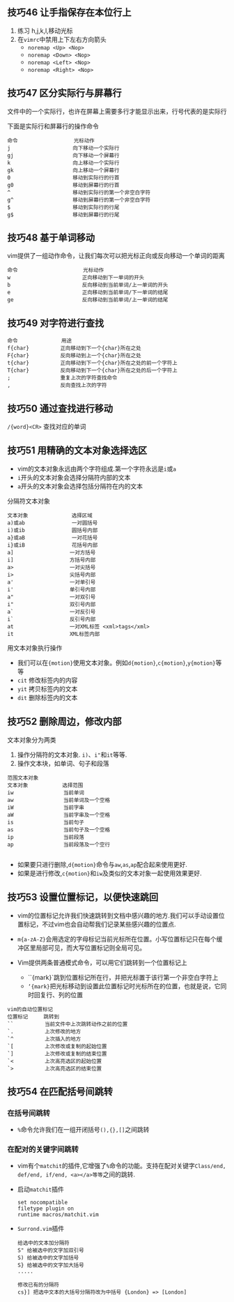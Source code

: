 ## 技巧46 让手指保存在本位行上

1. 练习 h,j,k,l,移动光标
2. 在`vimrc`中禁用上下左右方向箭头
   - `noremap <Up> <Nop>`
   - `noremap <Down> <Nop>`
   - `noremap <Left> <Nop>`
   - `noremap <Right> <Nop>`

## 技巧47 区分实际行与屏幕行

文件中的一个实际行，也许在屏幕上需要多行才能显示出来，行号代表的是实际行

下面是实际行和屏幕行的操作命令

```
命令                  光标动作
j                    向下移动一个实际行
gj                   向下移动一个屏幕行
k                    向上移动一个实际行
gk                   向上移动一个屏幕行
0                    移动到实际行的行首
g0                   移动到屏幕行的行首
^                    移动到实际行的第一个非空白字符
g^                   移动到屏幕行的第一个非空白字符
$                    移动到实际行的行尾
g$                   移动到屏幕行的行尾

```


## 技巧48 基于单词移动


vim提供了一组动作命令，让我们每次可以把光标正向或反向移动一个单词的距离


```
命令                     光标动作
w                       正向移动到下一单词的开头
b                       反向移动到当前单词/上一单词的开头
e                       正向移动到当前单词/下一单词的结尾
ge                      反向移动到当前单词/上一单词的结尾

```

## 技巧49 对字符进行查找

```
命令              用途
f{char}          正向移动到下一个{char}所在之处
F{char}          反向移动到上一个{char}所在之处
t{char}          正向移动到下一个{char}所在之处的前一个字符上
T{char}          反向移动到下一个{char}所在之处的后一个字符上
;                重复上次的字符查找命令
,                反向查找上次的字符
```	

## 技巧50 通过查找进行移动

`/{word}<CR>` 查找对应的单词


## 技巧51 用精确的文本对象选择选区

- vim的文本对象永远由两个字符组成.第一个字符永远是`i`或`a`
- `i`开头的文本对象会选择分隔符内部的文本
- `a`开头的文本对象会选择包括分隔符在内的文本

分隔符文本对象

```
文本对象              选择区域
a)或ab               一对圆括号
i)或ib               圆括号内部
a}或aB               一对花括号
i}或iB               花括号内部
a]                  一对方括号
i]                  方括号内部
a>                  一对尖括号
i>                  尖括号内部
a'                  一对单引号
i'                  单引号内部
a"                  一对双引号
i"                  双引号内部
a`                  一对反引号
i`                  反引号内部
at                  一对XML标签 <xml>tags</xml>
it                  XML标签内部

```

用文本对象执行操作

+ 我们可以在`{motion}`使用文本对象。例如`d{motion}`,`c{motion}`,`y{motion}`等等
+ `cit` 修改标签内的内容
+ `yit` 拷贝标签内的文本
+ `dit` 删除标签内的文本
  
  
## 技巧52 删除周边，修改内部

文本对象分为两类

1. 操作分隔符的文本对象. `i)`、`i"`和`it`等等.
2. 操作文本块，如单词、句子和段落

```
范围文本对象
文本对象           选择范围
iw                当前单词
aw                当前单词及一个空格
iW                当前字串
aW                当前字串及一个空格
is                当前句子
as                当前句子及一个空格
ip                当前段落
ap                当前段落及一个空行


```

* 如果要只进行删除,`d{motion}`命令与`aw`,`as`,`ap`配合起来使用更好.
* 如果是进行修改,`c{motion}`和`iw`及类似的文本对象一起使用效果更好.


## 技巧53 设置位置标记，以便快速跳回


+ vim的位置标记允许我们快速跳转到文档中感兴趣的地方.我们可以手动设置位置标记，不过vim也会自动帮我们记录某些感兴趣的位置点.

+ `m{a-zA-Z}`会用选定的字母标记当前光标所在位置。小写位置标记只在每个缓冲区里局部可见，而大写位置标记则全局可见。

+ Vim提供两条普通模式命令，可以用它们跳转到一个位置标记上
  - ``{mark}`跳到位置标记所在行，并把光标置于该行第一个非空白字符上
  - `‘{mark}`把光标移动到设置此位置标记时光标所在的位置，也就是说，它同时回复行、列的位置



```
vim的自动位置标记
位置标记     跳转到
``          当前文件中上次跳转动作之前的位置
`.          上次修改的地方
`^          上次插入的地方
`[          上次修改或复制的起始位置
`]          上次修改或复制的结束位置
`<          上次高亮选区的起始位置
`>          上次高亮选区的结束位置

```

## 技巧54 在匹配括号间跳转


### 在括号间跳转

* `%`命令允许我们在一组开闭括号`(),{},[]`之间跳转

### 在配对的关键字间跳转

* vim有个`matchit`的插件,它增强了`%`命令的功能。支持在配对关键字`Class/end, def/end, if/end, <a></a>等等`之间的跳转. 
* 启动`matchit`插件
   
   ```
   set nocompatible
   filetype plugin on
   runtime macros/matchit.vim
   ```

* `Surrond.vim`插件
  
   ```
   给选中的文本加分隔符
   S" 给被选中的文字加双引号
   S) 给被选中的文字加括号
   S} 给被选中的文字加大括号
   .....
   
   修改已有的分隔符
   cs}] 把选中文本的大括号分隔符改为中括号 {London} => [London]
   
   
   ```



